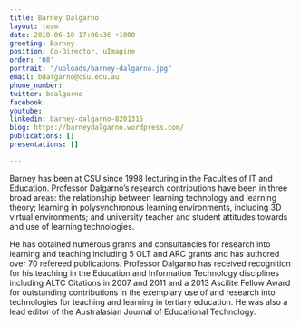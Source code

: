 ```yaml
---
title: Barney Dalgarno
layout: team
date: 2018-06-18 17:06:36 +1000
greeting: Barney
position: Co-Director, uImagine
order: '08'
portrait: "/uploads/barney-dalgarno.jpg"
email: bdalgarno@csu.edu.au
phone_number:
twitter: bdalgarno
facebook:
youtube:
linkedin: barney-dalgarno-8201315
blog: https://barneydalgarno.wordpress.com/
publications: []
presentations: []

---
```

Barney has been at CSU since 1998 lecturing in the Faculties of IT and Education. Professor Dalgarno’s research contributions have been in three broad areas: the relationship between learning technology and learning theory; learning in polysynchronous learning environments, including 3D virtual environments; and university teacher and student attitudes towards and use of learning technologies.

He has obtained numerous grants and consultancies for research into learning and teaching including 5 OLT and ARC grants and has authored over 70 refereed publications. Professor Dalgarno has received recognition for his teaching in the Education and Information Technology disciplines including ALTC Citations in 2007 and 2011 and a 2013 Ascilite Fellow Award for outstanding contributions in the exemplary use of and research into technologies for teaching and learning in tertiary education. He was also a lead editor of the Australasian Journal of Educational Technology.
